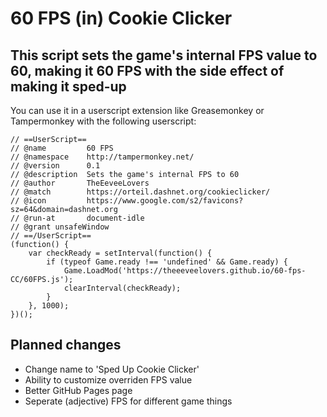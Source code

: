 # 60 FPS (in) Cookie Clicker
## This script sets the game's internal FPS value to 60, making it 60 FPS with the side effect of making it sped-up
You can use it in a userscript extension like Greasemonkey or Tampermonkey with the following userscript:
```
// ==UserScript==
// @name         60 FPS
// @namespace    http://tampermonkey.net/
// @version      0.1
// @description  Sets the game's internal FPS to 60
// @author       TheEeveeLovers
// @match        https://orteil.dashnet.org/cookieclicker/
// @icon         https://www.google.com/s2/favicons?sz=64&domain=dashnet.org
// @run-at       document-idle
// @grant unsafeWindow
// ==/UserScript==
(function() {
    var checkReady = setInterval(function() {
        if (typeof Game.ready !== 'undefined' && Game.ready) {
            Game.LoadMod('https://theeeveelovers.github.io/60-fps-CC/60FPS.js');
            clearInterval(checkReady);
        }
    }, 1000);
})();
```
## Planned changes
- Change name to 'Sped Up Cookie Clicker'
- Ability to customize overriden FPS value
- Better GitHub Pages page
- Seperate (adjective) FPS for different game things
